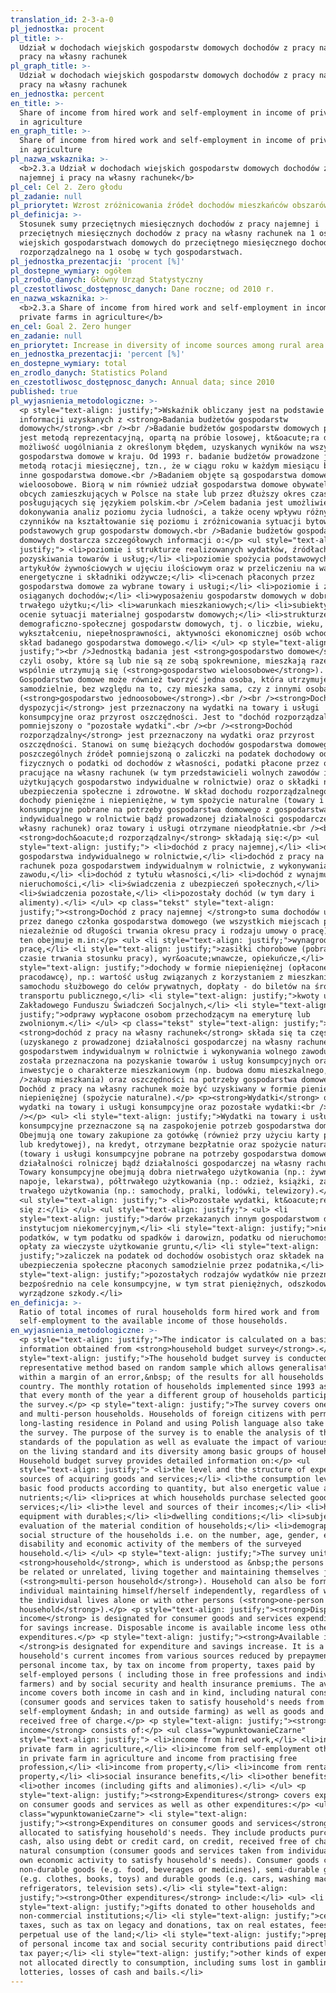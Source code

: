 ```yaml
---
translation_id: 2-3-a-0
pl_jednostka: procent
pl_title: >-
  Udział w dochodach wiejskich gospodarstw domowych dochodów z pracy najemnej i
  pracy na własny rachunek
pl_graph_title: >-
  Udział w dochodach wiejskich gospodarstw domowych dochodów z pracy najemnej i
  pracy na własny rachunek
en_jednostka: percent
en_title: >-
  Share of income from hired work and self-employment in income of private farms
  in agriculture
en_graph_title: >-
  Share of income from hired work and self-employment in income of private farms
  in agriculture
pl_nazwa_wskaznika: >-
  <b>2.3.a Udział w dochodach wiejskich gospodarstw domowych dochodów z pracy
  najemnej i pracy na własny rachunek</b>
pl_cel: Cel 2. Zero głodu
pl_zadanie: null
pl_priorytet: Wzrost zróżnicowania źródeł dochodów mieszkańców obszarów wiejskich
pl_definicja: >-
  Stosunek sumy przeciętnych miesięcznych dochodów z pracy najemnej i
  przeciętnych miesięcznych dochodów z pracy na własny rachunek na 1 osobę w
  wiejskich gospodarstwach domowych do przeciętnego miesięcznego dochodu
  rozporządzalnego na 1 osobę w tych gospodarstwach.
pl_jednostka_prezentacji: 'procent [%]'
pl_dostepne_wymiary: ogółem
pl_zrodlo_danych: Główny Urząd Statystyczny
pl_czestotliwosc_dostępnosc_danych: Dane roczne; od 2010 r.
en_nazwa_wskaznika: >-
  <b>2.3.a Share of income from hired work and self-employment in income of
  private farms in agriculture</b>
en_cel: Goal 2. Zero hunger
en_zadanie: null
en_priorytet: Increase in diversity of income sources among rural area population
en_jednostka_prezentacji: 'percent [%]'
en_dostepne_wymiary: total
en_zrodlo_danych: Statistics Poland
en_czestotliwosc_dostępnosc_danych: Annual data; since 2010
published: true
pl_wyjasnienia_metodologiczne: >-
  <p style="text-align: justify;">Wskaźnik obliczany jest na podstawie
  informacji uzyskanych z <strong>Badania budżetów gospodarstw
  domowych</strong>.<br /><br />Badanie budżetów gospodarstw domowych prowadzone
  jest metodą reprezentacyjną, opartą na próbie losowej, kt&oacute;ra daje
  możliwość uogólniania z określonym błędem, uzyskanych wyników na wszystkie
  gospodarstwa domowe w kraju. Od 1993 r. badanie budżetów prowadzone jest
  metodą rotacji miesięcznej, tzn., że w ciągu roku w każdym miesiącu badane są
  inne gospodarstwa domowe.<br />Badaniem objęte są gospodarstwa domowe jedno- i
  wieloosobowe. Biorą w nim również udział gospodarstwa domowe obywateli państw
  obcych zamieszkujących w Polsce na stałe lub przez dłuższy okres czasu i
  posługujących się językiem polskim.<br />Celem badania jest umożliwienie
  dokonywania analiz poziomu życia ludności, a także oceny wpływu różnych
  czynników na kształtowanie się poziomu i zróżnicowania sytuacji bytowej
  podstawowych grup gospodarstw domowych.<br />Badanie budżetów gospodarstw
  domowych dostarcza szczegółowych informacji o:</p> <ul style="text-align:
  justify;"> <li>poziomie i strukturze realizowanych wydatków, źródłach
  pozyskiwania towarów i usług;</li> <li>poziomie spożycia podstawowych
  artykułów żywnościowych w ujęciu ilościowym oraz w przeliczeniu na wartości
  energetyczne i składniki odżywcze;</li> <li>cenach płaconych przez
  gospodarstwa domowe za wybrane towary i usługi;</li> <li>poziomie i źródłach
  osiąganych dochodów;</li> <li>wyposażeniu gospodarstw domowych w dobra
  trwałego użytku;</li> <li>warunkach mieszkaniowych;</li> <li>subiektywnej
  ocenie sytuacji materialnej gospodarstw domowych;</li> <li>strukturze
  demograficzno-społecznej gospodarstw domowych, tj. o liczbie, wieku, płci,
  wykształceniu, niepełnosprawności, aktywności ekonomicznej osób wchodzących w
  skład badanego gospodarstwa domowego.</li> </ul> <p style="text-align:
  justify;"><br />Jednostką badania jest <strong>gospodarstwo domowe</strong>,
  czyli osoby, które są lub nie są ze sobą spokrewnione, mieszkają razem i
  wspólnie utrzymują się (<strong>gospodarstwo wieloosobowe</strong>).
  Gospodarstwo domowe może również tworzyć jedna osoba, która utrzymuje się
  samodzielnie, bez względu na to, czy mieszka sama, czy z innymi osobami
  (<strong>gospodarstwo jednoosobowe</strong>).<br /><br /><strong>Dochód do
  dyspozycji</strong> jest przeznaczony na wydatki na towary i usługi
  konsumpcyjne oraz przyrost oszczędności. Jest to "dochód rozporządzalny"
  pomniejszony o "pozostałe wydatki".<br /><br /><strong>Dochód
  rozporządzalny</strong> jest przeznaczony na wydatki oraz przyrost
  oszczędności. Stanowi on sumę bieżących dochodów gospodarstwa domowego z
  poszczególnych źródeł pomniejszoną o zaliczki na podatek dochodowy od osób
  fizycznych o podatki od dochodów z własności, podatki płacone przez osoby
  pracujące na własny rachunek (w tym przedstawicieli wolnych zawodów i osób
  użytkujących gospodarstwo indywidualne w rolnictwie) oraz o składki na
  ubezpieczenia społeczne i zdrowotne. W skład dochodu rozporządzalnego wchodzą
  dochody pieniężne i niepieniężne, w tym spożycie naturalne (towary i usługi
  konsumpcyjne pobrane na potrzeby gospodarstwa domowego z gospodarstwa
  indywidualnego w rolnictwie bądź prowadzonej działalności gospodarczej na
  własny rachunek) oraz towary i usługi otrzymane nieodpłatnie.<br /><br />Na
  <strong>doch&oacute;d rozporządzalny</strong> składają się:</p> <ul
  style="text-align: justify;"> <li>dochód z pracy najemnej,</li> <li>dochód z
  gospodarstwa indywidualnego w rolnictwie,</li> <li>dochód z pracy na własny
  rachunek poza gospodarstwem indywidualnym w rolnictwie, z wykonywania wolnego
  zawodu,</li> <li>dochód z tytułu własności,</li> <li>dochód z wynajmu
  nieruchomości,</li> <li>świadczenia z ubezpieczeń społecznych,</li>
  <li>świadczenia pozostałe,</li> <li>pozostały dochód (w tym dary i
  alimenty).</li> </ul> <p class="tekst" style="text-align:
  justify;"><strong>Dochód z pracy najemnej </strong>to suma dochodów uzyskanych
  przez danego członka gospodarstwa domowego (we wszystkich miejscach pracy,
  niezależnie od długości trwania okresu pracy i rodzaju umowy o pracę). Dochód
  ten obejmuje m.in:</p> <ul> <li style="text-align: justify;">wynagrodzenie za
  pracę,</li> <li style="text-align: justify;">zasiłki chorobowe (pobrane w
  czasie trwania stosunku pracy), wyr&oacute;wnawcze, opiekuńcze,</li> <li
  style="text-align: justify;">dochody w formie niepieniężnej (opłacone przez
  pracodawcę), np.: wartość usług związanych z korzystaniem z mieszkania czy
  samochodu służbowego do celów prywatnych, dopłaty - do biletów na środki
  transportu publicznego,</li> <li style="text-align: justify;">kwoty uzyskane z
  Zakładowego Funduszu Świadczeń Socjalnych,</li> <li style="text-align:
  justify;">odprawy wypłacone osobom przechodzącym na emeryturę lub
  zwolnionym.</li> </ul> <p class="tekst" style="text-align: justify;">Na
  <strong>dochód z pracy na własny rachunek</strong> składa się ta część dochodu
  (uzyskanego z prowadzonej działalności gospodarczej na własny rachunek poza
  gospodarstwem indywidualnym w rolnictwie i wykonywania wolnego zawodu), jaka
  została przeznaczona na pozyskanie towarów i usług konsumpcyjnych oraz na
  inwestycje o charakterze mieszkaniowym (np. budowa domu mieszkalnego,<br
  />zakup mieszkania) oraz oszczędności na potrzeby gospodarstwa domowego.
  Dochód z pracy na własny rachunek może być uzyskiwany w formie pieniężnej lub
  niepieniężnej (spożycie naturalne).</p> <p><strong>Wydatki</strong> obejmują
  wydatki na towary i usługi konsumpcyjne oraz pozostałe wydatki:<br /><br
  /></p> <ul> <li style="text-align: justify;">Wydatki na towary i usługi
  konsumpcyjne przeznaczone są na zaspokojenie potrzeb gospodarstwa domowego.
  Obejmują one towary zakupione za gotówkę (również przy użyciu karty płatniczej
  lub kredytowej), na kredyt, otrzymane bezpłatnie oraz spożycie naturalne
  (towary i usługi konsumpcyjne pobrane na potrzeby gospodarstwa domowego z
  działalności rolniczej bądź działalności gospodarczej na własny rachunek).
  Towary konsumpcyjne obejmują dobra nietrwałego użytkowania (np.: żywność,
  napoje, lekarstwa), półtrwałego użytkowania (np.: odzież, książki, zabawki) i
  trwałego użytkowania (np.: samochody, pralki, lodówki, telewizory).</li> </ul>
  <ul style="text-align: justify;"> <li>Pozostałe wydatki, kt&oacute;re składają
  się z:</li> </ul> <ul style="text-align: justify;"> <ul> <li
  style="text-align: justify;">darów przekazanych innym gospodarstwom domowym i
  instytucjom niekomercyjnym,</li> <li style="text-align: justify;">niektórych
  podatków, w tym podatku od spadków i darowizn, podatku od nieruchomości,
  opłaty za wieczyste użytkowanie gruntu,</li> <li style="text-align:
  justify;">zaliczek na podatek od dochodów osobistych oraz składek na
  ubezpieczenia społeczne płaconych samodzielnie przez podatnika,</li> <li
  style="text-align: justify;">pozostałych rodzajów wydatków nie przeznaczonych
  bezpośrednio na cele konsumpcyjne, w tym strat pieniężnych, odszkodowań za
  wyrządzone szkody.</li>
en_definicja: >-
  Ratio of total incomes of rural households form hired work and from
  self-employment to the available income of those households.
en_wyjasnienia_metodologiczne: >-
  <p style="text-align: justify;">The indicator is calculated on a basis of
  information obtained from <strong>household budget survey</strong>.</p> <p
  style="text-align: justify;">The household budget survey is conducted using
  representative method based on random sample which allows generalisation,
  within a margin of an error,&nbsp; of the results for all households in the
  country. The monthly rotation of households implemented since 1993 assumes
  that every month of the year a different group of households participates in
  the survey.</p> <p style="text-align: justify;">The survey covers one-person
  and multi-person households. Households of foreign citizens with permanent or
  long-lasting residence in Poland and using Polish language also take part in
  the survey. The purpose of the survey is to enable the analysis of the living
  standards of the population as well as evaluate the impact of various factors
  on the living standard and its diversity among basic groups of households.
  Household budget survey provides detailed information on:</p> <ul
  style="text-align: justify;"> <li>the level and the structure of expenditures,
  sources of acquiring goods and services;</li> <li>the consumption level of
  basic food products according to quantity, but also energetic value and
  nutrients;</li> <li>prices at which households purchase selected goods and
  services;</li> <li>the level and sources of their incomes;</li> <li>household
  equipment with durables;</li> <li>dwelling conditions;</li> <li>subjective
  evaluation of the material condition of households;</li> <li>demographic and
  social structure of the households i.e. on the number, age, gender, education,
  disability and economic activity of the members of the surveyed
  household.</li> </ul> <p style="text-align: justify;">The survey unit is a
  <strong>household</strong>, which is understood as &nbsp;the persons who may
  be related or unrelated, living together and maintaining themselves jointly
  (<strong>multi-person household</strong>). Household can also be formed by one
  individual maintaining himself/herself independently, regardless of whether
  the individual lives alone or with other persons (<strong>one-person
  household</strong>).</p> <p style="text-align: justify;"><strong>Disposable
  income</strong> is designated for consumer goods and services expenditures and
  for savings increase. Disposable income is available income less other
  expenditures.</p> <p style="text-align: justify;"><strong>Available income
  </strong>is designated for expenditure and savings increase. It is a sum of
  household's current incomes from various sources reduced by prepayments on
  personal income tax, by tax on income from property, taxes paid by
  self-employed persons ( including those in free professions and individual
  farmers) and by social security and health insurance premiums. The available
  income covers both income in cash and in kind, including natural consumption
  (consumer goods and services taken to satisfy household's needs from
  self-employment &ndash; in and outside farming) as well as goods and services
  received free of charge.</p> <p style="text-align: justify;"><strong>Available
  income</strong> consists of:</p> <ul class="wypunktowanieCzarne"
  style="text-align: justify;"> <li>income from hired work,</li> <li>income from
  private farm in agriculture,</li> <li>income from self-employment other than
  in private farm in agriculture and income from practising free
  profession,</li> <li>income from property,</li> <li>income from rental of a
  property,</li> <li>social insurance benefits,</li> <li>other benefits,</li>
  <li>other incomes (including gifts and alimonies).</li> </ul> <p
  style="text-align: justify;"><strong>Expenditures</strong> covers expenditures
  on consumer goods and services as well as other expenditures:</p> <ul
  class="wypunktowanieCzarne"> <li style="text-align:
  justify;"><strong>Expenditures on consumer goods and services</strong> are
  allocated to satisfying household's needs. They include products purchased by
  cash, also using debt or credit card, on credit, received free of charge and
  natural consumption (consumer goods and services taken from individual farm or
  own economic activity to satisfy household's needs). Consumer goods comprise
  non-durable goods (e.g. food, beverages or medicines), semi-durable goods
  (e.g. clothes, books, toys) and durable goods (e.g. cars, washing machines,
  refrigerators, television sets).</li> <li style="text-align:
  justify;"><strong>Other expenditures</strong> include:</li> <ul> <li
  style="text-align: justify;">gifts donated to other households and
  non-commercial institutions;</li> <li style="text-align: justify;">certain
  taxes, such as tax on legacy and donations, tax on real estates, fees for
  perpetual use of the land;</li> <li style="text-align: justify;">prepayments
  of personal income tax and social security contributions paid directly by the
  tax payer;</li> <li style="text-align: justify;">other kinds of expenditures
  not allocated directly to consumption, including sums lost in gambling and
  lotteries, losses of cash and bails.</li>
---
```

